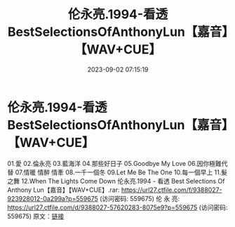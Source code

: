 ﻿---
title: 伦永亮.1994-看透BestSelectionsOfAnthonyLun【嘉音】【WAV+CUE】
date: 2023-09-02 07:15:19
categories: WAV车载音乐、镜像
tags: 华语中文
---
# 伦永亮.1994-看透BestSelectionsOfAnthonyLun【嘉音】【WAV+CUE】

01.愛
02.倫永亮
03.藍海洋
04.那些好日子
05.Goodbye My Love
06.因你極難代替
07.情暖 情醉 情牽
08.一千一個冬
09.Let Me Be The One
10.每一個早上
11.髮之舞
12.When The Lights Come Down
伦永亮.1994 - 看透 Best Selections Of Anthony Lun【嘉音】【WAV+CUE】.rar:
https://url27.ctfile.com/f/9388027-923928012-0a299a?p=559675
(访问密码: 559675)
伦 永 亮: https://url27.ctfile.com/d/9388027-57620283-8075e9?p=559675
(访问密码: 559675)
原文：[链接](https://blog.sina.com.cn/s/blog_1647c7e76010313av.html)